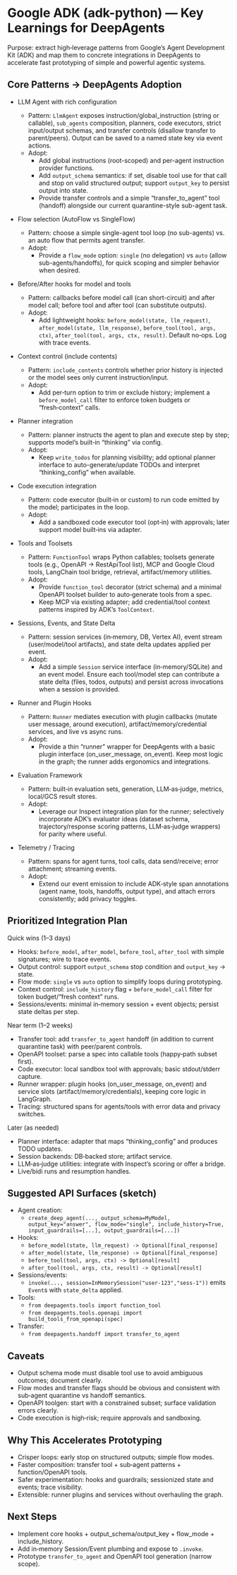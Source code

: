 # Google ADK (adk-python) — Key Learnings for DeepAgents

Purpose: extract high‑leverage patterns from Google’s Agent Development Kit (ADK) and map them to concrete integrations in DeepAgents to accelerate fast prototyping of simple and powerful agentic systems.

## Core Patterns → DeepAgents Adoption

- LLM Agent with rich configuration
  - Pattern: `LlmAgent` exposes instruction/global_instruction (string or callable), `sub_agents` composition, planners, code executors, strict input/output schemas, and transfer controls (disallow transfer to parent/peers). Output can be saved to a named state key via event actions.
  - Adopt:
    - Add global instructions (root-scoped) and per-agent instruction provider functions.
    - Add `output_schema` semantics: if set, disable tool use for that call and stop on valid structured output; support `output_key` to persist output into state.
    - Provide transfer controls and a simple “transfer_to_agent” tool (handoff) alongside our current quarantine-style sub-agent task.

- Flow selection (AutoFlow vs SingleFlow)
  - Pattern: choose a simple single-agent tool loop (no sub-agents) vs. an auto flow that permits agent transfer.
  - Adopt:
    - Provide a `flow_mode` option: `single` (no delegation) vs `auto` (allow sub-agents/handoffs), for quick scoping and simpler behavior when desired.

- Before/After hooks for model and tools
  - Pattern: callbacks before model call (can short-circuit) and after model call; before tool and after tool (can substitute outputs).
  - Adopt:
    - Add lightweight hooks: `before_model(state, llm_request)`, `after_model(state, llm_response)`, `before_tool(tool, args, ctx)`, `after_tool(tool, args, ctx, result)`. Default no‑ops. Log with trace events.

- Context control (include contents)
  - Pattern: `include_contents` controls whether prior history is injected or the model sees only current instruction/input.
  - Adopt:
    - Add per‑turn option to trim or exclude history; implement a `before_model_call` filter to enforce token budgets or “fresh‑context” calls.

- Planner integration
  - Pattern: planner instructs the agent to plan and execute step by step; supports model’s built‑in “thinking” via config.
  - Adopt:
    - Keep `write_todos` for planning visibility; add optional planner interface to auto-generate/update TODOs and interpret “thinking_config” when available.

- Code execution integration
  - Pattern: code executor (built‑in or custom) to run code emitted by the model; participates in the loop.
  - Adopt:
    - Add a sandboxed code executor tool (opt‑in) with approvals; later support model built‑ins via adapter.

- Tools and Toolsets
  - Pattern: `FunctionTool` wraps Python callables; toolsets generate tools (e.g., OpenAPI → RestApiTool list), MCP and Google Cloud tools, LangChain tool bridge, retrieval, artifact/memory utilities.
  - Adopt:
    - Provide `function_tool` decorator (strict schema) and a minimal OpenAPI toolset builder to auto‑generate tools from a spec.
    - Keep MCP via existing adapter; add credential/tool context patterns inspired by ADK’s `ToolContext`.

- Sessions, Events, and State Delta
  - Pattern: session services (in‑memory, DB, Vertex AI), event stream (user/model/tool artifacts), and state delta updates applied per event.
  - Adopt:
    - Add a simple `Session` service interface (in‑memory/SQLite) and an event model. Ensure each tool/model step can contribute a state delta (files, todos, outputs) and persist across invocations when a session is provided.

- Runner and Plugin Hooks
  - Pattern: `Runner` mediates execution with plugin callbacks (mutate user message, around execution), artifact/memory/credential services, and live vs async runs.
  - Adopt:
    - Provide a thin “runner” wrapper for DeepAgents with a basic plugin interface (on_user_message, on_event). Keep most logic in the graph; the runner adds ergonomics and integrations.

- Evaluation Framework
  - Pattern: built‑in evaluation sets, generation, LLM‑as‑judge, metrics, local/GCS result stores.
  - Adopt:
    - Leverage our Inspect integration plan for the runner; selectively incorporate ADK’s evaluator ideas (dataset schema, trajectory/response scoring patterns, LLM‑as‑judge wrappers) for parity where useful.

- Telemetry / Tracing
  - Pattern: spans for agent turns, tool calls, data send/receive; error attachment; streaming events.
  - Adopt:
    - Extend our event emission to include ADK‑style span annotations (agent name, tools, handoffs, output type), and attach errors consistently; add privacy toggles.

## Prioritized Integration Plan

Quick wins (1–3 days)
- Hooks: `before_model`, `after_model`, `before_tool`, `after_tool` with simple signatures; wire to trace events.
- Output control: support `output_schema` stop condition and `output_key` → state.
- Flow mode: `single` vs `auto` option to simplify loops during prototyping.
- Context control: `include_history` flag + `before_model_call` filter for token budget/“fresh context” runs.
- Sessions/events: minimal in‑memory session + event objects; persist state deltas per step.

Near term (1–2 weeks)
- Transfer tool: add `transfer_to_agent` handoff (in addition to current quarantine task) with peer/parent controls.
- OpenAPI toolset: parse a spec into callable tools (happy‑path subset first).
- Code executor: local sandbox tool with approvals; basic stdout/stderr capture.
- Runner wrapper: plugin hooks (on_user_message, on_event) and service slots (artifact/memory/credentials), keeping core logic in LangGraph.
- Tracing: structured spans for agents/tools with error data and privacy switches.

Later (as needed)
- Planner interface: adapter that maps “thinking_config” and produces TODO updates.
- Session backends: DB‑backed store; artifact service.
- LLM‑as‑judge utilities: integrate with Inspect’s scoring or offer a bridge.
- Live/bidi runs and resumption handles.

## Suggested API Surfaces (sketch)

- Agent creation:
  - `create_deep_agent(..., output_schema=MyModel, output_key="answer", flow_mode="single", include_history=True, input_guardrails=[...], output_guardrails=[...])`
- Hooks:
  - `before_model(state, llm_request) -> Optional[final_response]`
  - `after_model(state, llm_response) -> Optional[final_response]`
  - `before_tool(tool, args, ctx) -> Optional[result]`
  - `after_tool(tool, args, ctx, result) -> Optional[result]`
- Sessions/events:
  - `invoke(..., session=InMemorySession("user-123","sess-1"))` emits `Event`s with `state_delta` applied.
- Tools:
  - `from deepagents.tools import function_tool`
  - `from deepagents.tools.openapi import build_tools_from_openapi(spec)`
- Transfer:
  - `from deepagents.handoff import transfer_to_agent`

## Caveats
- Output schema mode must disable tool use to avoid ambiguous outcomes; document clearly.
- Flow modes and transfer flags should be obvious and consistent with sub‑agent quarantine vs handoff semantics.
- OpenAPI toolgen: start with a constrained subset; surface validation errors clearly.
- Code execution is high‑risk; require approvals and sandboxing.

## Why This Accelerates Prototyping
- Crisper loops: early stop on structured outputs; simple flow modes.
- Faster composition: transfer tool + sub‑agent patterns + function/OpenAPI tools.
- Safer experimentation: hooks and guardrails; sessionized state and events; trace visibility.
- Extensible: runner plugins and services without overhauling the graph.

## Next Steps
- Implement core hooks + output_schema/output_key + flow_mode + include_history.
- Add in‑memory Session/Event plumbing and expose to `.invoke`.
- Prototype `transfer_to_agent` and OpenAPI tool generation (narrow scope).

